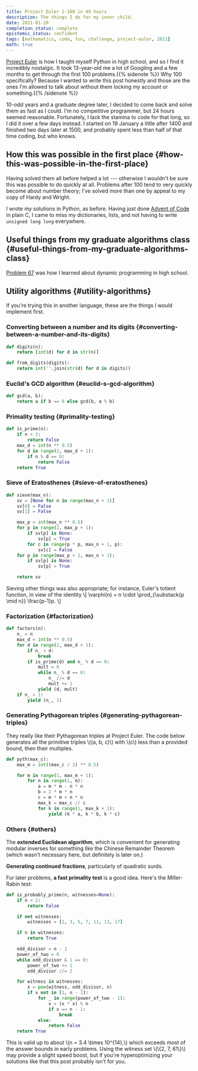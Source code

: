 ```yaml
---
title: Project Euler 1-100 in 49 hours
description: The things I do for my inner child.
date: 2021-01-20
completion_status: complete
epistemic_status: confident
tags: [mathematics, code, fun, challenge, project-euler, 2021]
math: true
---
```


[Project Euler](https://projecteuler.net) is how I taught myself Python in high school, and so I find it incredibly nostalgic. It took 13-year-old me a lot of Googling and a few months to get through the first 100 problems.{{% sidenote %}} Why 100 specifically? Because I wanted to write this post honestly and those are the ones I'm allowed to talk about without them locking my account or something.{{% /sidenote %}}

10-odd years and a graduate degree later, I decided to come back and solve them as fast as I could. I'm no competitive programmer, but 24 hours seemed reasonable. Fortunately, I lack the stamina to code for that long, so I did it over a few days instead. I started on 19 January a little after 1400 and finished two days later at 1500, and probably spent less than half of that time coding, but who knows.



## How this was possible in the first place {#how-this-was-possible-in-the-first-place}

Having solved them all before helped a lot --- otherwise I wouldn't be sure this was possible to do quickly at all. Problems after 100 tend to very quickly become about number theory; I've solved more than one by appeal to my copy of Hardy and Wright.

I wrote my solutions in Python, as before. Having just done [Advent of Code](https://adventofco.de) in plain C, I came to miss my dictionaries, lists, and not having to write `unsigned long long` everywhere.


## Useful things from my graduate algorithms class {#useful-things-from-my-graduate-algorithms-class}

[Problem 67](https://projecteuler.net/problem=67) was how I learned about dynamic programming in high school.


## Utility algorithms {#utility-algorithms}

If you're trying this in another language, these are the things I would implement first.


### Converting between a number and its digits {#converting-between-a-number-and-its-digits}

```python
def digits(n):
    return [int(d) for d in str(n)]

def from_digits(digits):
    return int(''.join(str(d) for d in digits))
```


### Euclid's GCD algorithm {#euclid-s-gcd-algorithm}

```python
def gcd(a, b):
    return a if b == 0 else gcd(b, a % b)
```


### Primality testing {#primality-testing}

```python
def is_prime(n):
    if n < 2:
        return False
    max_d = int(n ** 0.5)
    for d in range(2, max_d + 1):
        if n % d == 0:
            return False
    return True
```


### Sieve of Eratosthenes {#sieve-of-eratosthenes}

```python
def sieve(max_n):
    sv = [None for n in range(max_n + 1)]
    sv[0] = False
    sv[1] = False

    max_p = int(max_n ** 0.5)
    for p in range(2, max_p + 1):
        if sv[p] is None:
            sv[p] = True
        for c in range(p * p, max_n + 1, p):
            sv[c] = False
    for p in range(max_p + 1, max_n + 1):
        if sv[p] is None:
            sv[p] = True

    return sv
```

Sieving other things was also appropriate; for instance, Euler's totient function, in view of the identity
\\[
\varphi(n) = n \cdot \prod\_{\substack{p \mid n}} \frac{p-1}p.
\\]


### Factorization {#factorization}

```python
def factors(n):
    n_ = n
    max_d = int(n ** 0.5)
    for d in range(2, max_d + 1):
        if n_ < d:
            break
        if is_prime(d) and n_ % d == 0:
            mult = 0
            while n_ % d == 0:
                n_ //= d
                mult += 1
            yield (d, mult)
    if n_ > 1:
        yield (n_, 1)
```


### Generating Pythagorean triples {#generating-pythagorean-triples}

They really like their Pythagorean triples at Project Euler. The code below generates all the primitive triples \\((a, b, c)\\) with \\(c\\) less than a provided bound, then their multiples.

```python
def pyth(max_c):
    max_m = int((max_c / 2) ** 0.5)

    for m in range(1, max_m + 1):
        for n in range(1, m):
            a = m * m - n * n
            b = 2 * m * n
            c = m * m + n * n
            max_k = max_c // c
            for k in range(1, max_k + 1):
                yield (k * a, k * b, k * c)
```


### Others {#others}

The **extended Euclidean algorithm**, which is convenient for generating modular inverses for something like the Chinese Remainder Theorem (which wasn't necessary here, but definitely is later on.)

**Generating continued fractions**, particularly of quadratic surds.

For later problems, **a fast primality test** is a good idea. Here's the Miller-Rabin test:

```python
def is_probably_prime(n, witnesses=None):
    if n < 2:
        return False

    if not witnesses:
        witnesses = [2, 3, 5, 7, 11, 13, 17]

    if n in witnesses:
        return True

    odd_divisor = n - 1
    power_of_two = 0
    while odd_divisor & 1 == 0:
        power_of_two += 1
        odd_divisor //= 2

    for witness in witnesses:
        x = pow(witness, odd_divisor, n)
        if x not in [1, n - 1]:
            for _ in range(power_of_two - 1):
                x = (x * x) % n
                if x == n - 1:
                    break
            else:
                return False
    return True
```

This is valid up to about \\(n = 3.4 \times 10^{14},\\) which exceeds most of the answer bounds in early problems. Using the witness set \\(\\{2, 7, 61\\}\\) may provide a slight speed boost, but if you're hyperoptimizing your solutions like that this post probably isn't for you.
